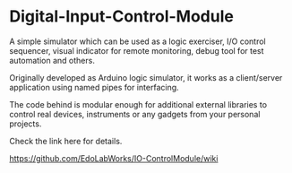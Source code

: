# Digital-Input-Control-Module

A simple simulator which can be used as a logic exerciser, I/O control sequencer, visual indicator for remote monitoring, debug tool for test automation and others.

Originally developed as Arduino logic simulator, it works as a client/server application using named pipes for interfacing.

The code behind is modular enough for additional external libraries to control real devices, instruments or any gadgets from your personal projects.

Check the link here for details.

https://github.com/EdoLabWorks/IO-ControlModule/wiki
